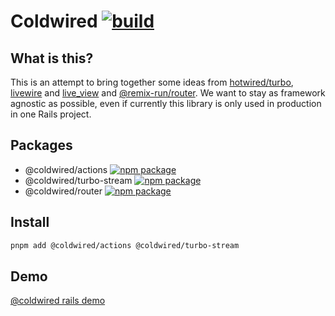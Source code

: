 # Coldwired [![build][build-badge]][build]

[build-badge]: https://github.com/tchak/coldwired/workflows/CI/badge.svg
[build]: https://github.com/tchak/coldwired/actions

[npm-badge-router]: https://img.shields.io/npm/v/@coldwired/router.svg
[npm-router]: https://www.npmjs.com/package/@coldwired/router
[npm-badge-actions]: https://img.shields.io/npm/v/@coldwired/actions.svg
[npm-actions]: https://www.npmjs.com/package/@coldwired/actions
[npm-badge-turbo-stream]: https://img.shields.io/npm/v/@coldwired/turbo-stream.svg
[npm-turbo-stream]: https://www.npmjs.com/package/@coldwired/turbo-stream

## What is this?

This is an attempt to bring together some ideas from [hotwired/turbo](https://hotwired.dev),
[livewire](https://livewire.laravel.com) and
[live_view](https://hexdocs.pm/phoenix_live_view/Phoenix.LiveView.html) and
[@remix-run/router](https://www.npmjs.com/package/@remix-run/router). We want to stay as framework
agnostic as possible, even if currently this library is only used in production in one Rails
project.

## Packages

* @coldwired/actions [![npm package][npm-badge-actions]][npm-actions]
* @coldwired/turbo-stream [![npm package][npm-badge-turbo-stream]][npm-turbo-stream]
* @coldwired/router [![npm package][npm-badge-router]][npm-router]

## Install

```bash
pnpm add @coldwired/actions @coldwired/turbo-stream
```

## Demo

[@coldwired rails demo](https://github.com/tchak/coldwired-rails-demo)
